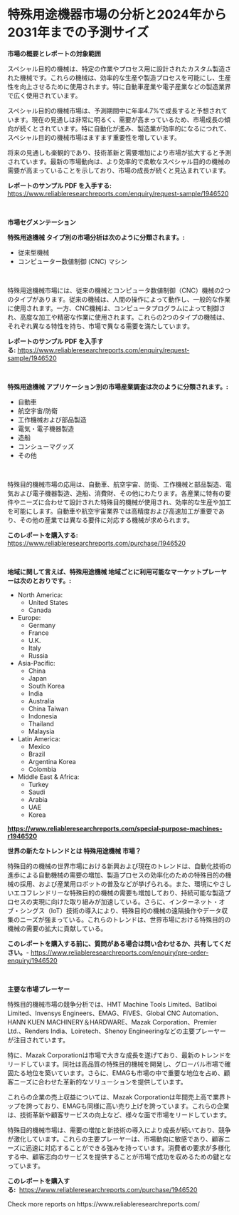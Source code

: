 <p><h1>特殊用途機器市場の分析と2024年から2031年までの予測サイズ</h1></p><p><strong>市場の概要とレポートの対象範囲</strong></p>
<p><p>スペシャル目的の機械は、特定の作業やプロセス用に設計されたカスタム製造された機械です。これらの機械は、効率的な生産や製造プロセスを可能にし、生産性を向上させるために使用されます。特に自動車産業や電子産業などの製造業界で広く使用されています。</p><p>スペシャル目的の機械市場は、予測期間中に年率4.7%で成長すると予想されています。現在の見通しは非常に明るく、需要が高まっているため、市場成長の傾向が続くとされています。特に自動化が進み、製造業が効率的になるにつれて、スペシャル目的の機械市場はますます重要性を増しています。</p><p>将来の見通しも楽観的であり、技術革新と需要増加により市場が拡大すると予測されています。最新の市場動向は、より効率的で柔軟なスペシャル目的の機械の需要が高まっていることを示しており、市場の成長が続くと見込まれています。</p></p>
<p><strong>レポートのサンプル PDF を入手する:</strong> <a href="https://www.reliableresearchreports.com/enquiry/request-sample/1946520">https://www.reliableresearchreports.com/enquiry/request-sample/1946520</a></p>
<p>&nbsp;</p>
<p><strong>市場セグメンテーション</strong></p>
<p><strong>特殊用途機械 タイプ別の市場分析は次のように分類されます。:</strong></p>
<p><ul><li>従来型機械</li><li>コンピューター数値制御 (CNC) マシン</li></ul></p>
<p>&nbsp;</p>
<p><p>特殊用途機械市場には、従来の機械とコンピュータ数値制御（CNC）機械の2つのタイプがあります。従来の機械は、人間の操作によって動作し、一般的な作業に使用されます。一方、CNC機械は、コンピュータプログラムによって制御され、高度な加工や精密な作業に使用されます。これらの2つのタイプの機械は、それぞれ異なる特性を持ち、市場で異なる需要を満たしています。</p></p>
<p><strong>レポートのサンプル PDF を入手する:</strong>&nbsp;<a href="https://www.reliableresearchreports.com/enquiry/request-sample/1946520">https://www.reliableresearchreports.com/enquiry/request-sample/1946520</a></p>
<p>&nbsp;</p>
<p><strong> 特殊用途機械 アプリケーション別の市場産業調査は次のように分類されます。:</strong></p>
<p><ul><li>自動車</li><li>航空宇宙/防衛</li><li>工作機械および部品製造</li><li>電気・電子機器製造</li><li>造船</li><li>コンシューマグッズ</li><li>その他</li></ul></p>
<p>&nbsp;</p>
<p><p>特殊目的機械市場の応用は、自動車、航空宇宙、防衛、工作機械と部品製造、電気および電子機器製造、造船、消費財、その他にわたります。各産業に特有の要件やニーズに合わせて設計された特殊目的機械が使用され、効率的な生産や加工を可能にします。自動車や航空宇宙業界では高精度および高速加工が重要であり、その他の産業では異なる要件に対応する機械が求められます。</p></p>
<p><strong>このレポートを購入する:</strong>&nbsp; <a href="https://www.reliableresearchreports.com/purchase/1946520">https://www.reliableresearchreports.com/purchase/1946520</a></p>
<p>&nbsp;</p>
<p><strong>地域に関して言えば、特殊用途機械 地域ごとに利用可能なマーケットプレーヤーは次のとおりです。:</strong></p>
<p><ul>
    <li>
        North America:
        <ul>
            <li>United States</li>
            <li>Canada</li>
        </ul>
    </li>
    <li>
        Europe:
        <ul>
            <li>Germany</li>
            <li>France</li>
            <li>U.K.</li>
            <li>Italy</li>
            <li>Russia</li>
        </ul>
    </li>
    <li>
        Asia-Pacific:
        <ul>
            <li>China</li>
            <li>Japan</li>
            <li>South Korea</li>
            <li>India</li>
            <li>Australia</li>
            <li>China Taiwan</li>
            <li>Indonesia</li>
            <li>Thailand</li>
            <li>Malaysia</li>
        </ul>
    </li>
    <li>
        Latin America:
        <ul>
            <li>Mexico</li>
            <li>Brazil</li>
            <li>Argentina Korea</li>
            <li>Colombia</li>
        </ul>
    </li>
    <li>
        Middle East & Africa:
        <ul>
            <li>Turkey</li>
            <li>Saudi</li>
            <li>Arabia</li>
            <li>UAE</li>
            <li>Korea</li>
        </ul>
    </li>
    </ul></p>
<p><strong><a href="https://www.reliableresearchreports.com/special-purpose-machines-r1946520">https://www.reliableresearchreports.com/special-purpose-machines-r1946520</a></strong>&nbsp;</p>
<p><strong>世界の新たなトレンドとは 特殊用途機械 市場？</strong></p>
<p><p>特殊目的の機械の世界市場における新興および現在のトレンドは、自動化技術の進歩による自動機械の需要の増加、製造プロセスの効率化のための特殊目的の機械の採用、および産業用ロボットの普及などが挙げられる。また、環境にやさしいエコフレンドリーな特殊目的の機械の需要も増加しており、持続可能な製造プロセスの実現に向けた取り組みが加速している。さらに、インターネット・オブ・シングス（IoT）技術の導入により、特殊目的の機械の遠隔操作やデータ収集のニーズが強まっている。これらのトレンドは、世界市場における特殊目的の機械の需要の拡大に貢献している。</p></p>
<p><strong>このレポートを購入する前に、質問がある場合は問い合わせるか、共有してください。</strong>- <a href="https://www.reliableresearchreports.com/enquiry/pre-order-enquiry/1946520">https://www.reliableresearchreports.com/enquiry/pre-order-enquiry/1946520</a></p>
<p>&nbsp;</p>
<p><strong>主要な市場プレーヤー</strong></p>
<p><p>特殊目的機械市場の競争分析では、HMT Machine Tools Limited、Batliboi Limited、Invensys Engineers、EMAG、FIVES、Global CNC Automation、HANN KUEN MACHINERY＆HARDWARE、Mazak Corporation、Premier Ltd.、Renders India、Loiretech、Shenoy Engineeringなどの主要プレーヤーが注目されています。</p><p>特に、Mazak Corporationは市場で大きな成長を遂げており、最新のトレンドをリードしています。同社は高品質の特殊目的機械を開発し、グローバル市場で確固たる地位を築いています。さらに、EMAGも市場の中で重要な地位を占め、顧客ニーズに合わせた革新的なソリューションを提供しています。</p><p>これらの企業の売上収益については、Mazak Corporationは年間売上高で業界トップを誇っており、EMAGも同様に高い売り上げを誇っています。これらの企業は、技術革新や顧客サービスの向上など、様々な面で市場をリードしています。</p><p>特殊目的機械市場は、需要の増加と新技術の導入により成長が続いており、競争が激化しています。これらの主要プレーヤーは、市場動向に敏感であり、顧客ニーズに迅速に対応することができる強みを持っています。消費者の要求が多様化する中、顧客志向のサービスを提供することが市場で成功を収めるための鍵となっています。</p></p>
<p><strong>このレポートを購入する:</strong>&nbsp;&nbsp;<a href="https://www.reliableresearchreports.com/purchase/1946520">https://www.reliableresearchreports.com/purchase/1946520</a></p>
<p>Check more reports on https://www.reliableresearchreports.com/</p>